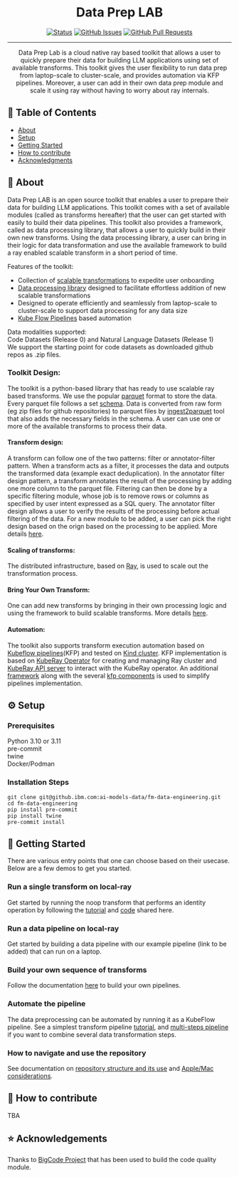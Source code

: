 

<h1 align="center">Data Prep LAB </h1>

<div align="center">

  [![Status](https://img.shields.io/badge/status-active-success.svg)]() 
  [![GitHub Issues](https://img.shields.io/github/issues/kylelobo/The-Documentation-Compendium.svg)](https://github.ibm.com/ai-models-data/fm-data-engineering/issues)
  [![GitHub Pull Requests](https://img.shields.io/github/issues-pr/kylelobo/The-Documentation-Compendium.svg)](https://github.ibm.com/ai-models-data/fm-data-engineering/pulls)
</div>

---

<p align="center"> Data Prep Lab is a cloud native ray based toolkit that allows a user to quickly prepare their data for building LLM applications using set of available transforms. This toolkit gives the user flexibility to run data prep from laptop-scale to cluster-scale, and provides automation via KFP pipelines. Moreover, a user can add in their own data prep module and scale it using ray without having to worry about ray internals. 
    <br> 
</p>

## 📝 Table of Contents
- [About](#about)
- [Setup](#setup)
- [Getting Started](#getting_started)
- [How to contribute](#contribute_steps)
- [Acknowledgments](#acknowledgement)

## &#x1F4D6; About <a name = "about"></a>

Data Prep LAB is an open source toolkit that enables a user to prepare their data for building LLM applications. This toolkit comes with a set of available modules (called as transforms hereafter) that the user can get started with easily to build their data pipelines. This toolkit also provides a framework, called as data processing library, that allows a user to quickly build in their own new transforms. Using the data processing library, a user can bring in their logic for data transformation and use the available framework to build a ray enabled scalable transform in a short period of time. 

Features of the toolkit: 
- Collection of [scalable transformations](transforms) to expedite user onboarding
- [Data processing library](data-processing-lib/README.md) designed to facilitate effortless addition of new scalable transformations
- Designed to operate efficiently and seamlessly from laptop-scale to cluster-scale to support data processing for any data size
- [Kube Flow Pipelines](https://www.kubeflow.org/docs/components/pipelines/v1/introduction/) based automation 

Data modalities supported: \
Code Datasets (Release 0)  and Natural Language Datasets (Release 1)\
We support the starting point for code datasets as downloaded github repos as .zip files. 

### Toolkit Design: 
The toolkit is a python-based library that has ready to use scalable ray based transforms. We use the popular [parquet](https://arrow.apache.org/docs/python/parquet.html) format to store the data. Every parquet file follows a set [schema](https://github.ibm.com/ai-models-data/fm-data-engineering/tree/dev/tools/ingest2parquet). Data is converted from raw form (eg zip files for github repositories) to parquet files by [ingest2parquet](https://github.ibm.com/ai-models-data/fm-data-engineering/tree/dev/tools/ingest2parquet) tool that also adds the necessary fields in the schema.  A user can use one or more of the available transforms to process their data. 

#### Transform design: 
A transform can follow one of the two patterns: filter or annotator-filter pattern. When a transform acts as a filter, it processes the data and outputs the transformed data (example exact deduplication). In the annotator filter design pattern, a transform annotates the result of the processing by adding one more column to the parquet file. Filtering can then be done by a specific filtering module, whose job is to remove rows or columns as specified by user intent expressed as a SQL query. The annotator filter design allows a user to verify the results of the processing before actual filtering of the data. For a new module to be added, a user can pick the right design based on the orign based on the processing to be applied. More details [here](transforms/README.md). 

#### Scaling of transforms: 
The distributed infrastructure, based on [Ray](https://docs.ray.io/en/latest/index.html), is used to scale out the transformation process.

#### Bring Your Own Transform: 
One can add new transforms by bringing in their own processing logic and using the framework to build scalable transforms. More details [here](data-processing-lib/doc/overview.md). 

#### Automation: 
The toolkit also supports transform execution automation based on 
[Kubeflow pipelines](https://www.kubeflow.org/docs/components/pipelines/v1/introduction/)(KFP) and
tested on [Kind cluster](https://kind.sigs.k8s.io/). KFP implementation is based on [KubeRay Operator](https://docs.ray.io/en/master/cluster/kubernetes/getting-started.html)
for creating and managing Ray cluster and [KubeRay API server](https://github.com/ray-project/kuberay/tree/master/apiserver)
to interact with the KubeRay operator. An additional [framework](kfp/kfp_support_lib) along with the several
[kfp components](kfp/kfp_ray_components) is used to simplify pipelines implementation.




## &#x2699; Setup <a name = "setup"></a>


### Prerequisites

Python 3.10 or 3.11 \
pre-commit\
twine \
Docker/Podman


### Installation Steps

```shell
git clone git@github.ibm.com:ai-models-data/fm-data-engineering.git
cd fm-data-engineering
pip install pre-commit
pip install twine
pre-commit install
```

## &#x1F680; Getting Started <a name = "getting_started"></a>

There are various entry points that one can choose based on their usecase. Below are a few demos to get you started. 

### Run a single transform on local-ray
Get started by running the noop transform that performs an identity operation by following the [tutorial](data-processing-lib/doc/simplest-transform-tutorial.md) and [code](https://github.ibm.com/ai-models-data/fm-data-engineering/tree/dev/transforms/universal/noop) shared here. 

### Run a data pipeline on local-ray
Get started by building a data pipeline with our example pipeline (link to be added) that can run on a laptop. 

### Build your own sequence of transforms
Follow the documentation [here](doc/data-processing.md) to build your own pipelines. 

### Automate the pipeline
The data preprocessing can be automated by running it as a KubeFlow pipeline. See a simplest transform pipeline [tutorial](.kfp/doc/simple_transform_pipeline.md),
and [multi-steps pipeline](https://github.ibm.com/ai-models-data/fm-data-engineering/blob/dev/kfp/doc/multi_transform_pipeline.md) 
if you want to combine several data transformation steps.

### How to navigate and use  the repository
See documentation on [repository structure and its use](doc/repo.md) and [Apple/Mac considerations](doc/mac.md).

## &#x1F91D; How to contribute <a name = "contribute_steps"></a>
TBA


## &#x2B50; Acknowledgements <a name = "acknowledgement"></a>
Thanks to [BigCode Project](https://github.com/bigcode-project) that has been used to build the code quality module. 






